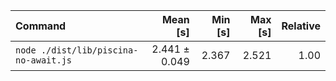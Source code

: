 | Command | Mean [s] | Min [s] | Max [s] | Relative |
|:---|---:|---:|---:|---:|
| `node ./dist/lib/piscina-no-await.js` | 2.441 ± 0.049 | 2.367 | 2.521 | 1.00 |
